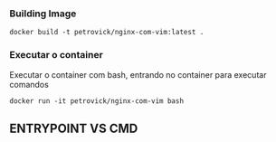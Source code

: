 ### Building Image

```
docker build -t petrovick/nginx-com-vim:latest .
```

### Executar o container

Executar o container com bash, entrando no container para executar comandos 
```
docker run -it petrovick/nginx-com-vim bash
```


## ENTRYPOINT VS CMD

